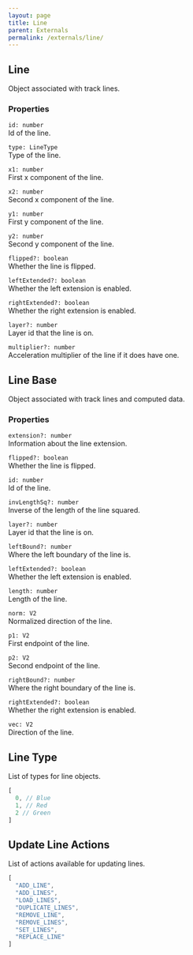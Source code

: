```yaml
---
layout: page
title: Line
parent: Externals
permalink: /externals/line/
---
```


## Line

Object associated with track lines.

### Properties

`id: number`\
Id of the line.

`type: LineType`\
Type of the line.

`x1: number`\
First x component of the line.

`x2: number`\
Second x component of the line.

`y1: number`\
First y component of the line.

`y2: number`\
Second y component of the line.

`flipped?: boolean`\
Whether the line is flipped.

`leftExtended?: boolean`\
Whether the left extension is enabled.

`rightExtended?: boolean`\
Whether the right extension is enabled.

`layer?: number`\
Layer id that the line is on.

`multiplier?: number`\
Acceleration multiplier of the line if it does have one.

## Line Base

Object associated with track lines and computed data.

### Properties

`extension?: number`\
Information about the line extension.

`flipped?: boolean`\
Whether the line is flipped.

`id: number`\
Id of the line.

`invLengthSq?: number`\
Inverse of the length of the line squared.

`layer?: number`\
Layer id that the line is on.

`leftBound?: number`\
Where the left boundary of the line is.

`leftExtended?: boolean`\
Whether the left extension is enabled.

`length: number`\
Length of the line.

`norm: V2`\
Normalized direction of the line.

`p1: V2`\
First endpoint of the line.

`p2: V2`\
Second endpoint of the line.

`rightBound?: number`\
Where the right boundary of the line is.

`rightExtended?: boolean`\
Whether the right extension is enabled.

`vec: V2`\
Direction of the line.

## Line Type

List of types for line objects.

```js
[
  0, // Blue
  1, // Red
  2 // Green
]
```

## Update Line Actions

List of actions available for updating lines.

```js
[
  "ADD_LINE",
  "ADD_LINES",
  "LOAD_LINES",
  "DUPLICATE_LINES",
  "REMOVE_LINE",
  "REMOVE_LINES",
  "SET_LINES",
  "REPLACE_LINE"
]
```
